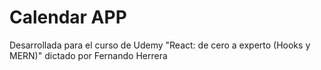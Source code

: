 
# Calendar APP
Desarrollada para el curso de Udemy "React: de cero a experto (Hooks y MERN)" dictado por Fernando Herrera

